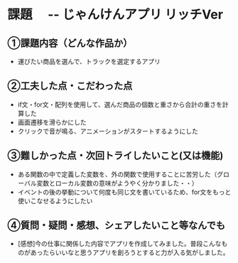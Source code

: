 # 課題　 -- じゃんけんアプリ リッチVer

## ①課題内容（どんな作品か）
- 運びたい商品を選んで、トラックを選定するアプリ
 

## ②工夫した点・こだわった点
- if文・for文・配列を使用して、選んだ商品の個数と重さから合計の重さを計算した
- 画面遷移を滑らかにした
- クリックで音が鳴る、アニメーションがスタートするようにした

## ③難しかった点・次回トライしたいこと(又は機能)
- ある関数の中で定義した変数を、外の関数で使用することに苦労した（グローバル変数とローカル変数の意味がようやく分かりました・・）
- イベントの後の挙動について何度も同じ文を書いているため、for文をもっと使いこなせるようにしたい

## ④質問・疑問・感想、シェアしたいこと等なんでも
- [感想]今の仕事に関係した内容でアプリを作成してみました。普段こんなものがあったらいいなと思うアプリを創ろうとすると力が入る気がしました。
    　　

